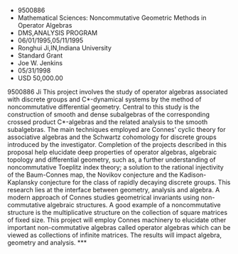 
* 9500886
* Mathematical Sciences: Noncommutative Geometric Methods in Operator Algebras
* DMS,ANALYSIS PROGRAM
* 06/01/1995,05/11/1995
* Ronghui Ji,IN,Indiana University
* Standard Grant
* Joe W. Jenkins
* 05/31/1998
* USD 50,000.00

9500886 Ji This project involves the study of operator algebras associated with
discrete groups and C*-dynamical systems by the method of noncommutative
differential geometry. Central to this study is the construction of smooth and
dense subalgebras of the corresponding crossed product C*-algebras and the
related analysis to the smooth subalgebras. The main techniques employed are
Connes' cyclic theory for associative algebras and the Schwartz cohomology for
discrete groups introduced by the investigator. Completion of the projects
described in this proposal help elucidate deep properties of operator algebras,
algebraic topology and differential geometry, such as, a further understanding
of noncommutative Toeplitz index theory; a solution to the rational injectivity
of the Baum-Connes map, the Novikov conjecture and the Kadison-Kaplansky
conjecture for the class of rapidly decaying discrete groups. This research lies
at the interface between geometry, analysis and algebra. A modern approach of
Connes studies geometrical invariants using non-commutative algebraic
structures. A good example of a noncommutative structure is the multiplicative
structure on the collection of square matrices of fixed size. This project will
employ Connes machinery to elucidate other important non-commutative algebras
called operator algebras which can be viewed as collections of infinite
matrices. The results will impact algebra, geometry and analysis. ***
